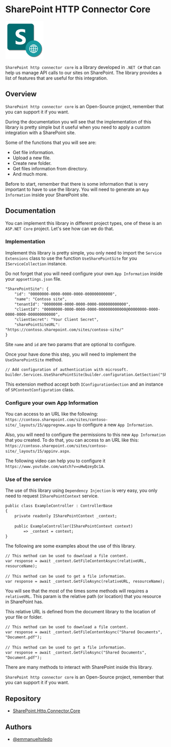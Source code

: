 
# SharePoint HTTP Connector Core

<img src="./SharePoint.HTTP.Connector.Core.png" alt="SharePoint HTTP Connector Core" width="120" />

```SharePoint http connector core``` is a library developed in ```.NET C#``` that can help us manage API calls to our sites on SharePoint. The library provides a list of features that are useful for this integration.

## Overview

```SharePoint http connector core``` is an Open-Source project, remember that you can support it if you want.

During the documentation you will see that the implementation of this library is pretty simple but it useful when you need to apply a custom integration with a SharePoint site.

Some of the functions that you will see are:
- Get file information.
- Upload a new file.
- Create new folder.
- Get files information from directory.
- And much more.

Before to start, remember that there is some information that is very important to have to use the library. You will need to generate an ```App Information``` inside your SharePoint site.

## Documentation

You can implement this library in different project types, one of these is an ```ASP.NET Core``` project. Let's see how can we do that.

### Implementation

Implement this library is pretty simple, you only need to import the ```Service Extensions``` class to use the function ```UseSharePointSite``` for you ```IServiceCollection``` instance.

Do not forget that you will need configure your own ```App Information``` inside your ```appsettings.json``` file.

```
"SharePointSite": {
    "id": "00000000-0000-0000-0000-000000000000",
    "name": "Contoso site",
    "tenantId": "00000000-0000-0000-0000-000000000000",
    "clientId": "00000000-0000-0000-0000-000000000000@00000000-0000-0000-0000-000000000000",
    "clientSecret": "Your Client Secret",
    "sharePointSiteURL": "https://contoso.sharepoint.com/sites/contoso-site/"
}
```
Site ```name``` and ```id``` are two params that are optional to configure.

Once your have done this step, you will need to implement the ```UseSharePointSite``` method.

```
// Add configuration of authentication with microsoft.
builder.Services.UseSharePointSite(builder.configuration.GetSection("SharePointSite"));
```

This extension method accept both ```IConfigurationSection``` and an instance of ```SPContextConfiguration``` class.

### Configure your own App Information

You can access to an URL like the following:
```https://contoso.sharepoint.com/sites/contoso-site/_layouts/15/appregnew.aspx``` to configure a new ```App Information```. 

Also, you will need to configure the permissions to this new ```App Information``` that you created. To do that, you can access to an URL like this: ```https://contoso.sharepoint.com/sites/contoso-site/_layouts/15/appinv.aspx```.

The following video can help you to configure it ```https://www.youtube.com/watch?v=uHwQzeyDc1A```.

### Use of the service

The use of this library using ```Dependency Injection``` is very easy, you only need to request ```ISharePointContext``` service.

```
public class ExampleController : ControllerBase
{
    private readonly ISharePointContext _context;

    public ExampleController(ISharePointContext context) 
        => _context = context;
}
```

The following are some examples about the use of this library.

```
// This method can be used to download a file content.
var response = await _context.GetFileContentAsync(relativeURL, resourceName);

// This method can be used to get a file information.
var response = await _context.GetFileAsync(relativeURL, resourceName);
```

You will see that the most of the times some methods will requires a ```relativeURL```. This param is the relative path (or location) that you resource in SharePoint has.

This relative URL is defined from the document library to the location of your file or folder.

```
// This method can be used to download a file content.
var response = await _context.GetFileContentAsync("Shared Documents", "Document.pdf");

// This method can be used to get a file information.
var response = await _context.GetFileAsync("Shared Documents", "Document.pdf");
```

There are many methods to interact with SharePoint inside this library.

```SharePoint http connector core``` is an Open-Source project, remember that you can support it if you want.

## Repository

- [SharePoint.Http.Connector.Core](https://github.com/emmanuel-toledo/sharepoint-connector-core)

## Authors

- [@emmanueltoledo](https://github.com/emmanuel-toledo)


